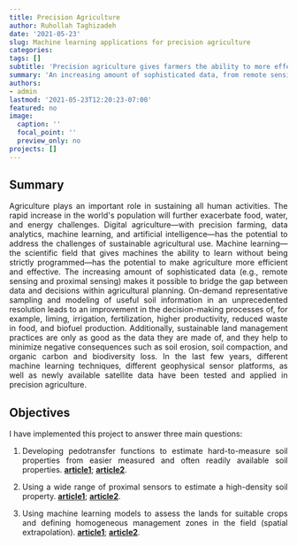 ```yaml
---
title: Precision Agriculture
author: Ruhollah Taghizadeh
date: '2021-05-23'
slug: Machine learning applications for precision agriculture
categories: 
tags: []
subtitle: 'Precision agriculture gives farmers the ability to more effectively use crop inputs including fertilizers, pesticides, tillage and irrigation water. More effective use of inputs means greater crop yield and(or) quality, without polluting the environment.'
summary: 'An increasing amount of sophisticated data, from remote sensing and especially from proximal sensing, make it possible to bridge the gap between data and decisions within agricultural planning. On-demand representative sampling and modeling of useful soil information leads to an improvement in the decision-making processes of fertilization, higher productivity, and biofuel production. [**article1**](https://www.mdpi.com/2073-4395/10/4/573),[**article2**](https://www.sciencedirect.com/science/article/abs/pii/S0341816221006937?via%3Dihub),[**article3**](https://www.sciencedirect.com/science/article/pii/S0167198718314302).'
authors: 
- admin
lastmod: '2021-05-23T12:20:23-07:00'
featured: no
image:
  caption: ''
  focal_point: ''
  preview_only: no
projects: []
---
```

<style>
body {
text-align: justify}
</style>

## Summary
Agriculture plays an important role in sustaining all human activities. The rapid increase in the world's population will further exacerbate food, water, and energy challenges. Digital agriculture—with precision farming, data analytics, machine learning, and artificial intelligence—has the potential to address the challenges of sustainable agricultural use. Machine learning—the scientific field that gives machines the ability to learn without being strictly programmed—has the potential to make agriculture more efficient and effective. The increasing amount of sophisticated data (e.g., remote sensing and proximal sensing) makes it possible to bridge the gap between data and decisions within agricultural planning. On-demand representative sampling and modeling of useful soil information in an unprecedented resolution leads to an improvement in the decision-making processes of, for example, liming, irrigation, fertilization, higher productivity, reduced waste in food, and biofuel production. Additionally, sustainable land management practices are only as good as the data they are made of, and they help to minimize negative consequences such as soil erosion, soil compaction, and organic carbon and biodiversity loss. In the last few years, different machine learning techniques, different geophysical sensor platforms, as well as newly available satellite data have been tested and applied in precision agriculture. 

## Objectives

I have implemented this project to answer three main questions:

1)	Developing pedotransfer functions to estimate hard-to-measure soil properties from easier measured and often readily available soil properties. [**article1**](https://journals.lww.com/soilsci/Abstract/2012/08000/Estimating_Mass_Fractal_Dimension_of_Soil_Using.1.aspx); [**article2**](https://www.sciencedirect.com/science/article/pii/S0016706115301282).

2)	Using a wide range of proximal sensors to estimate a high-density soil property. [**article1**](https://www.sciencedirect.com/science/article/abs/pii/S0341816221001399); [**article2**](https://acsess.onlinelibrary.wiley.com/doi/full/10.2136/sssaj2014.11.0447).

3)	Using machine learning models to assess the lands for suitable crops and defining homogeneous management zones in the field (spatial extrapolation). [**article1**](https://www.mdpi.com/2073-4395/10/4/573); [**article2**](https://www.sciencedirect.com/science/article/abs/pii/S0341816221006937).




